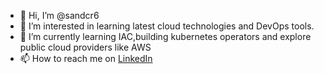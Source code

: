 - 👋 Hi, I’m @sandcr6
- 👀 I’m interested in learning latest cloud technologies and DevOps tools.  
- 🌱 I’m currently learning IAC,building kubernetes operators and explore public cloud providers like AWS
- 📫 How to reach me on [LinkedIn](https://www.linkedin.com/in/sandeep-c-reddy/)

<!---
sandcr6/sandcr6 is a ✨ special ✨ repository because its `README.md` (this file) appears on your GitHub profile.
You can click the Preview link to take a look at your changes.
--->
